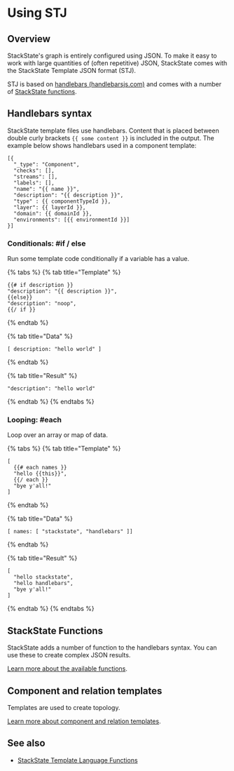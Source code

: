 

# Using STJ

## Overview

StackState's graph is entirely configured using JSON. To make it easy to work with large quantities of \(often repetitive\) JSON, StackState comes with the StackState Template JSON format \(STJ\).

STJ is based on [handlebars \(handlebarsjs.com\)](https://handlebarsjs.com/) and comes with a number of [StackState functions](stj_reference.md).

## Handlebars syntax

StackState template files use handlebars. Content that is placed between double curly brackets `{{ some content }}` is included in the output. The example below shows handlebars used in a component template:

```text
[{
  "_type": "Component",
  "checks": [],
  "streams": [],
  "labels": [],
  "name": "{{ name }}",
  "description": "{{ description }}",
  "type" : {{ componentTypeId }},
  "layer": {{ layerId }},
  "domain": {{ domainId }},
  "environments": [{{ environmentId }}]
}]
```

### Conditionals: \#if / else

Run some template code conditionally if a variable has a value.

{% tabs %}
{% tab title="Template" %}
```text
{{# if description }}
"description": "{{ description }}",
{{else}}
"description": "noop",
{{/ if }}
```
{% endtab %}

{% tab title="Data" %}
```text
[ description: "hello world" ]
```
{% endtab %}

{% tab title="Result" %}
```text
"description": "hello world"
```
{% endtab %}
{% endtabs %}

### Looping: \#each

Loop over an array or map of data.

{% tabs %}
{% tab title="Template" %}
```text
[
  {{# each names }}
  "hello {{this}}",
  {{/ each }}
  "bye y'all!"
]
```
{% endtab %}

{% tab title="Data" %}
```text
[ names: [ "stackstate", "handlebars" ]]
```
{% endtab %}

{% tab title="Result" %}
```text
[
  "hello stackstate",
  "hello handlebars",
  "bye y'all!"
]
```
{% endtab %}
{% endtabs %}

## StackState Functions

StackState adds a number of function to the handlebars syntax. You can use these to create complex JSON results.

 [Learn more about the available functions](stj_reference.md).

## Component and relation templates

Templates are used to create topology. 

[Learn more about component and relation templates](/use/concepts/components_relations.md).

## See also

* [StackState Template Language Functions](stj_reference.md)

